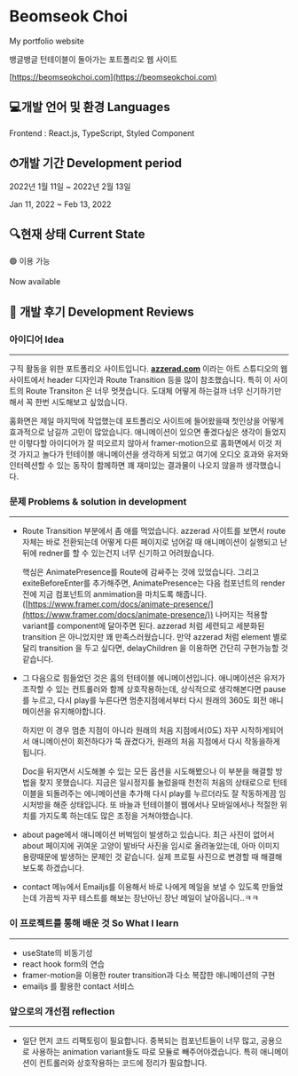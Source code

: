 # Beomseok Choi
My portfolio website
  
뱅글뱅글 턴테이블이 돌아가는 포트폴리오 웹 사이트

[https://beomseokchoi.com](https://beomseokchoi.com)

## 💻개발 언어 및 환경 Languages
  
Frontend : React.js, TypeScript, Styled Component

## ⏱개발 기간 Development period
  
2022년 1월 11일 ~ 2022년 2월 13일 

Jan 11, 2022 ~ Feb 13, 2022

## 🔍현재 상태 Current State
  
🟢 이용 가능

Now available

## 📝 개발 후기 Development Reviews
  
### 아이디어 Idea

---

구직 활동을 위한 포트폴리오 사이트입니다. **[azzerad.com](http://azzerad.com/)** 이라는 아트 스튜디오의 웹 사이트에서 header 디자인과 Route Transition 등을 많이 참조했습니다. 특히 이 사이트의 Route Transiton 은 너무 멋졋습니다. 도대체 어떻게 하는걸까 너무 신기하기만 해서 꼭 한번 시도해보고 싶었습니다. 

홈화면은 제일 마지막에 작업했는데 포트폴리오 사이트에 들어왔을때 첫인상을 어떻게 효과적으로 남길까 고민이 많았습니다. 애니메이션이 있으면 좋겠다싶은 생각이 들었지만 이렇다할 아이디어가 잘 떠오르지 않아서 framer-motion으로 홈화면에서 이것 저것 가지고 놀다가 턴테이블 애니메이션을 생각하게 되었고 여기에 오디오 효과와 유저와 인터렉션할 수 있는 동작이 함께하면 꽤 재미있는 결과물이 나오지 않을까 생각했습니다.

### 문제 Problems & solution in development

---

- Route Transition 부분에서 좀 애를 먹었습니다.  azzerad 사이트를 보면서 route 자체는 바로 전환되는데 어떻게 다른 페이지로 넘어갈 때 애니메이션이 실행되고 난뒤에 redner를 할 수 있는건지 너무 신기하고 어려웠습니다.
    
    핵심은 AnimatePresence를 Route에 감싸주는 것에 있었습니다. 그리고 exiteBeforeEnter를 추가해주면, AnimatePresence는 다음 컴포넌트의 render전에 지금 컴포넌트의 anmimation을 마치도록 해줍니다. ([https://www.framer.com/docs/animate-presence/](https://www.framer.com/docs/animate-presence/)) 나머지는 적용할 variant를 component에 달아주면 된다. azzerad 처럼 세련되고 세분화된 transition 은 아니었지만 꽤 만족스러웠습니다. 만약 azzerad 처럼 element 별로 달리 transition 을 두고 싶다면, delayChildren 을 이용하면 간단히 구현가능할 것 같습니다.
    

- 그 다음으로 힘들었던 것은 홈의 턴테이블 에니메이션입니다. 애니메이션은 유저가 조작할 수 있는 컨트롤러와 함께 상호작용하는데, 상식적으로 생각해본다면 pause를 누르고, 다시 play를 누른다면 멈춘지점에서부터 다시 원래의 360도 회전 애니메이션을 유지해야합니다.
    
    하지만 이 경우 멈춘 지점이 아니라 원래의 처음 지점에서(0도) 자꾸 시작하게되어서 애니메이션이 회전하다가 뚝 끊겼다가, 원래의 처음 지점에서 다시 작동을하게 됩니다. 
    
    Doc을 뒤지면서 시도해볼 수 있는 모든 옵션을 시도해봤으나 이 부분을 해결할 방법을 찾지 못했습니다. 지금은 일시정지를 눌렀을때 천천히 처음의 상태로으로 턴테이블을 되돌려주는 에니메이션을 추가해 다시 play를 누르더라도 잘 작동하게끔 임시처방을 해준 상태입니다. 또 바늘과 턴테이블이 웹에서나 모바일에서나 적절한 위치를 가지도록 하는데도 많은 조정을 거쳐야했습니다.
    

- about page에서 애니메이션 버벅임이 발생하고 있습니다. 최근 사진이 없어서 about 페이지에 귀여운 고양이 발바닥 사진을 임시로 올려놓았는데, 아마 이미지 용량때문에 발생하는 문제인 것 같습니다. 실제 프로필 사진으로 변경할 때 해결해보도록 하겠습니다.

- contact 메뉴에서  Emailjs를 이용해서 바로 나에게 메일을 보낼 수 있도록 만들었는데 가끔씩 자꾸 테스트를 해보는 장난아닌 장난 메일이 날아옵니다..ㅋㅋ

### 이 프로젝트를 통해 배운 것 So What I learn

---

- useState의 비동기성
- react hook form의 연습
- framer-motion을 이용한 router transition과  다소 복잡한 애니메이션의 구현
- emailjs 를 활용한 contact 서비스

### 앞으로의 개선점 reflection

---

- 일단 먼저 코드 리팩토링이 필요합니다. 중복되는 컴포넌트들이 너무 많고, 공용으로 사용하는 animation variant들도 따로 모듈로 빼주어야겠습니다. 특히 애니메이션이 컨트롤러와 상호작용하는 코드에 정리가 필요합니다.